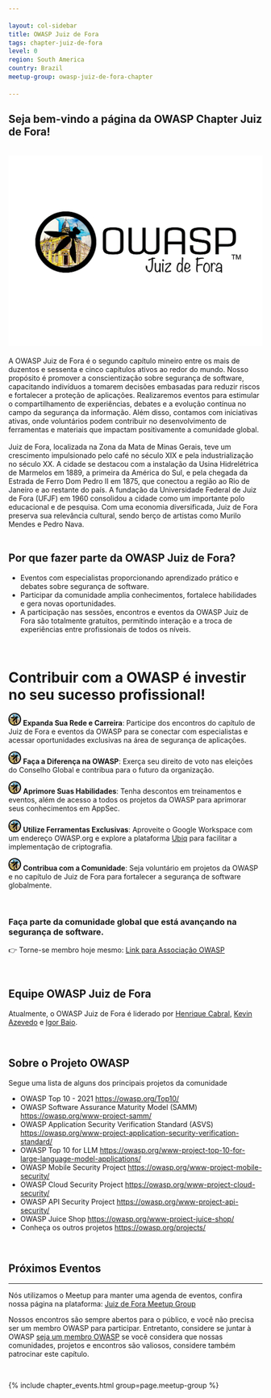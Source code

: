 ```yaml
---

layout: col-sidebar
title: OWASP Juiz de Fora
tags: chapter-juiz-de-fora
level: 0
region: South America
country: Brazil
meetup-group: owasp-juiz-de-fora-chapter

---
```


## Seja bem-vindo a página da OWASP Chapter Juiz de Fora!

<br>
<center>
<img src="assets/images/owasp-JF-black.png">
</center>

<br>
A OWASP Juiz de Fora é o segundo capítulo mineiro entre os mais de duzentos e sessenta e cinco capítulos ativos ao redor do mundo. Nosso propósito é promover a conscientização sobre segurança de software, capacitando indivíduos a tomarem decisões embasadas para reduzir riscos e fortalecer a proteção de aplicações.
Realizaremos eventos para estimular o compartilhamento de experiências, debates e a evolução contínua no campo da segurança da informação. Além disso, contamos com iniciativas ativas, onde voluntários podem contribuir no desenvolvimento de ferramentas e materiais que impactam positivamente a comunidade global.<br>
<br>
Juiz de Fora, localizada na Zona da Mata de Minas Gerais, teve um crescimento impulsionado pelo café no século XIX e pela industrialização no século XX.
A cidade se destacou com a instalação da Usina Hidrelétrica de Marmelos em 1889, a primeira da América do Sul, e pela chegada da Estrada de Ferro Dom Pedro II em 1875, que conectou a região ao Rio de Janeiro e ao restante do país.
A fundação da Universidade Federal de Juiz de Fora (UFJF) em 1960 consolidou a cidade como um importante polo educacional e de pesquisa.
Com uma economia diversificada, Juiz de Fora preserva sua relevância cultural, sendo berço de artistas como Murilo Mendes e Pedro Nava.<br>
<br>

## Por que fazer parte da OWASP Juiz de Fora?
<ul>
<li>Eventos com especialistas proporcionando aprendizado prático e debates sobre segurança de software.</li>
<li>Participar da comunidade amplia conhecimentos, fortalece habilidades e gera novas oportunidades.</li>
<li>A participação nas sessões, encontros e eventos da OWASP Juiz de Fora são totalmente gratuitos, permitindo interação e a troca de experiências entre profissionais de todos os níveis.</li>
</ul>
<br>

# Contribuir com a OWASP é investir no seu sucesso profissional!

<img src="assets/images/owasp-JF-round-logo.png" alt="OWASP JF Icon" width="25" height="25"> **Expanda Sua Rede e Carreira**: Participe dos encontros do capítulo de Juiz de Fora e eventos da OWASP para se conectar com especialistas e acessar oportunidades exclusivas na área de segurança de aplicações.

<img src="assets/images/owasp-JF-round-logo.png" alt="OWASP JF Icon" width="25" height="25"> **Faça a Diferença na OWASP**: Exerça seu direito de voto nas eleições do Conselho Global e contribua para o futuro da organização.

<img src="assets/images/owasp-JF-round-logo.png" alt="OWASP JF Icon" width="25" height="25"> **Aprimore Suas Habilidades**: Tenha descontos em treinamentos e eventos, além de acesso a todos os projetos da OWASP para aprimorar seus conhecimentos em AppSec.

<img src="assets/images/owasp-JF-round-logo.png" alt="OWASP JF Icon" width="25" height="25"> **Utilize Ferramentas Exclusivas**: Aproveite o Google Workspace com um endereço OWASP.org e explore a plataforma [Ubiq](https://www.ubiqsecurity.com/owasp) para facilitar a implementação de criptografia.

<img src="assets/images/owasp-JF-round-logo.png" alt="OWASP JF Icon" width="25" height="25"> **Contribua com a Comunidade**: Seja voluntário em projetos da OWASP e no capítulo de Juiz de Fora para fortalecer a segurança de software globalmente.

<br>

### Faça parte da comunidade global que está avançando na segurança de software.

👉 Torne-se membro hoje mesmo: [Link para Associação OWASP](https://owasp.org/membership/)


<br>

## Equipe OWASP Juiz de Fora

Atualmente, o OWASP Juiz de Fora é liderado por [Henrique Cabral](https://www.linkedin.com/in/cabralsecurity/), [Kevin Azevedo](https://www.linkedin.com/in/kevin-azevedo-278526157/) e [Igor Baio](https://www.linkedin.com/in/igor-baio-272a24167/).

<br>


## Sobre o Projeto OWASP

Segue uma lista de alguns dos principais projetos da comunidade

  - OWASP Top 10 - 2021 
    <https://owasp.org/Top10/>
  - OWASP Software Assurance Maturity Model (SAMM)
    <https://owasp.org/www-project-samm/>
  - OWASP Application Security Verification Standard (ASVS)
    <https://owasp.org/www-project-application-security-verification-standard/>
  - OWASP Top 10 for LLM
    <https://owasp.org/www-project-top-10-for-large-language-model-applications/>
  - OWASP Mobile Security Project
    <https://owasp.org/www-project-mobile-security/>
  - OWASP Cloud Security Project
    <https://owasp.org/www-project-cloud-security/>
  - OWASP API Security Project
    <https://owasp.org/www-project-api-security/>
  - OWASP Juice Shop
    <https://owasp.org/www-project-juice-shop/>
  - Conheça os outros projetos
    <https://owasp.org/projects/>

<br>

## Próximos Eventos
---------------------

Nós utilizamos o Meetup para manter uma agenda de eventos, confira nossa página na plataforma: [Juiz de Fora Meetup Group](https://www.meetup.com/owasp-juiz-de-fora-chapter/)

Nossos encontros são sempre abertos para o público, e você não precisa ser um membro OWASP para participar. Entretanto, considere se juntar à OWASP  [seja um membro OWASP](https://owasp.org/membership/) se você considera que nossas comunidades, projetos e encontros são valiosos, considere também patrocinar este capítulo.

<br>

{% include chapter_events.html group=page.meetup-group %}

<br>
